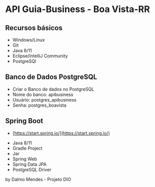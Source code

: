 # API Guia-Business - Boa Vista-RR

## Recursos básicos

* Windows/Linux
* Git
* Java 8/11
* Eclipse/IntelliJ Community
* PostgreSQl

## Banco de Dados PostgreSQL

+ Criar o Banco de dados no PostgreSQL
+ Nome do banco: apibusiness
+ Usuário: postgres_apibusiness
+ Senha: postgres_boavista

## Spring Boot

* [https://start.spring.io/](https://start.spring.io/)

+ Java 8/11
+ Gradle Project
+ Jar
+ Spring Web
+ Spring Data JPA
+ PostgreSQL Driver

by Dalmo Mendes - Projeto DIO

